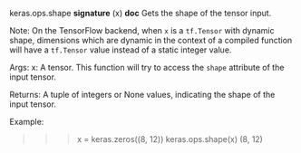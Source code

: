 keras.ops.shape
__signature__
(x)
__doc__
Gets the shape of the tensor input.

Note: On the TensorFlow backend, when `x` is a `tf.Tensor` with dynamic
shape, dimensions which are dynamic in the context of a compiled function
will have a `tf.Tensor` value instead of a static integer value.

Args:
    x: A tensor. This function will try to access the `shape` attribute of
        the input tensor.

Returns:
    A tuple of integers or None values, indicating the shape of the input
        tensor.

Example:

>>> x = keras.zeros((8, 12))
>>> keras.ops.shape(x)
(8, 12)
